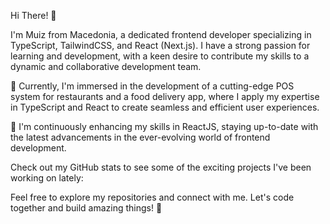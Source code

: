 Hi There! 👋

I'm Muiz from Macedonia, a dedicated frontend developer specializing in TypeScript, TailwindCSS, and React (Next.js). I have a strong passion for learning and development, with a keen desire to contribute my skills to a dynamic and collaborative development team.

🔭 Currently, I'm immersed in the development of a cutting-edge POS system for restaurants and a food delivery app, where I apply my expertise in TypeScript and React to create seamless and efficient user experiences.

🌱 I'm continuously enhancing my skills in ReactJS, staying up-to-date with the latest advancements in the ever-evolving world of frontend development.

Check out my GitHub stats to see some of the exciting projects I've been working on lately:

Feel free to explore my repositories and connect with me. Let's code together and build amazing things! 🚀

